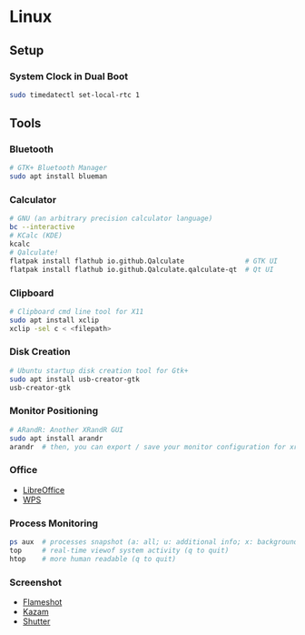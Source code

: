 # Linux

## Setup

### System Clock in Dual Boot

```sh
sudo timedatectl set-local-rtc 1
```

## Tools

### Bluetooth

```sh
# GTK+ Bluetooth Manager
sudo apt install blueman
```

### Calculator

```sh
# GNU (an arbitrary precision calculator language)
bc --interactive
# KCalc (KDE)
kcalc
# Qalculate!
flatpak install flathub io.github.Qalculate               # GTK UI
flatpak install flathub io.github.Qalculate.qalculate-qt  # Qt UI
```

### Clipboard

```sh
# Clipboard cmd line tool for X11
sudo apt install xclip
xclip -sel c < <filepath>
```

### Disk Creation

```sh
# Ubuntu startup disk creation tool for Gtk+
sudo apt install usb-creator-gtk
usb-creator-gtk
```

### Monitor Positioning

```sh
# ARandR: Another XRandR GUI
sudo apt install arandr
arandr  # then, you can export / save your monitor configuration for xrandr
```

### Office

- [LibreOffice](https://pt.libreoffice.org/)
- [WPS](https://www.wps.com/)

### Process Monitoring

```sh
ps aux  # processes snapshot (a: all; u: additional info; x: background procs)
top     # real-time viewof system activity (q to quit)
htop    # more human readable (q to quit)
```

### Screenshot

- [Flameshot](https://flameshot.org/)
- [Kazam](https://launchpad.net/kazam)
- [Shutter](https://shutter-project.org/)
